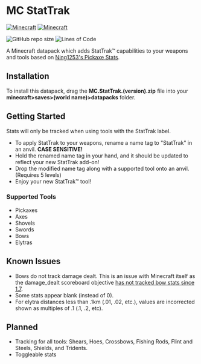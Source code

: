 # MC StatTrak

[![Minecraft](https://img.shields.io/badge/MC-1.16.*-success?style=flat-square)](https://github.com/Ning1253/Pickaxe-Stats/tree/1.16) [![Minecraft](https://img.shields.io/badge/MC-1.17.*-success?style=flat-square)](https://github.com/Ning1253/Pickaxe-Stats/tree/1.17)

![GitHub repo size](https://img.shields.io/github/repo-size/Ning1253/Pickaxe-Stats?style=flat-square) ![Lines of Code](https://img.shields.io/tokei/lines/github/Ning1253/Pickaxe-Stats?label=lines%20of%20code&style=flat-square)

A Minecraft datapack which adds StatTrak™ capabilities to your weapons and tools based on [Ning1253's Pickaxe Stats](https://github.com/Ning1253/Pickaxe-Stats).

## Installation

To install this datapack, drag the **MC.StatTrak.(version).zip** file into your **minecraft>saves>(world name)>datapacks** folder.

## Getting Started

Stats will only be tracked when using tools with the StatTrak label.

- To apply StatTrak to your weapons, rename a name tag to "StatTrak" in an anvil. **CASE SENSITIVE!**
- Hold the renamed name tag in your hand, and it should be updated to reflect your new StatTrak add-on!
- Drop the modified name tag along with a supported tool onto an anvil. (Requires 5 levels)
- Enjoy your new StatTrak™ tool!

### Supported Tools

- Pickaxes
- Axes
- Shovels
- Swords
- Bows
- Elytras

## Known Issues

- Bows do not track damage dealt. This is an issue with Minecraft itself as the damage_dealt scoreboard objective [has not tracked bow stats since 1.7](https://bugs.mojang.com/browse/MC-29519).
- Some stats appear blank (instead of 0).
- For elytra distances less than .1km (.01, .02, etc.), values are incorrected shown as multiples of .1 (.1, .2, etc).

## Planned

- Tracking for all tools: Shears, Hoes, Crossbows, Fishing Rods, Flint and Steels, Shields, and Tridents.
- Toggleable stats
